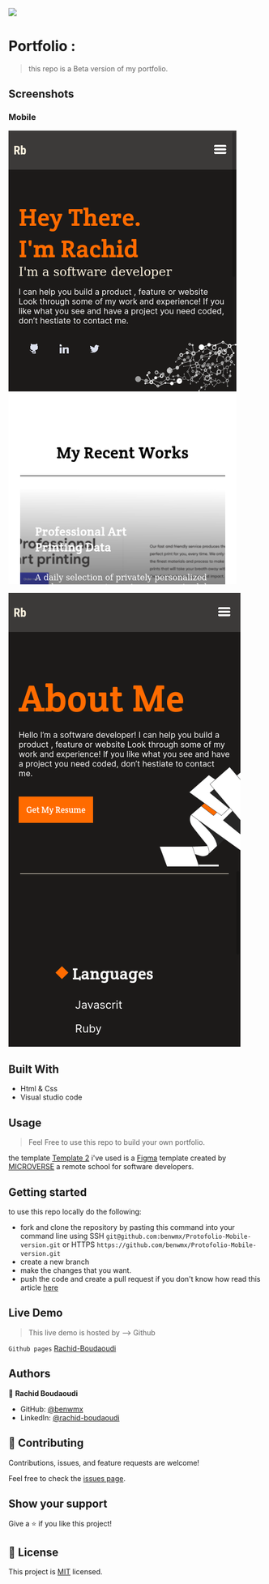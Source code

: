![](https://img.shields.io/badge/Microverse-blueviolet)

# Portfolio :

> this repo is a Beta version of my portfolio.
## Screenshots
### Mobile

![screenshot](./img/screenshots/scrshot1.png)

![screenshot](./img/screenshots/scrshot3.png)


## Built With

- Html & Css
- Visual studio code

## Usage

> Feel Free to use this repo to build your own portfolio.

the template [Template 2](https://www.figma.com/file/l7SqJ3ZfkAKih9sFxvWSR4/Microverse-Student-Project-1?node-id=34%3A1278) i've used is a [Figma](https://www.figma.com) template created by [MICROVERSE](https://www.microverse.org/) a remote school for software developers.

## Getting started
to use this repo locally do the following:

* fork and clone the repository by pasting this command into your command line using SSH `git@github.com:benwmx/Protofolio-Mobile-version.git` or HTTPS `https://github.com/benwmx/Protofolio-Mobile-version.git`
* create a new branch
* make the changes that you want.
* push the code and create a pull request if you don't know how read this article [here](https://docs.github.com/en/github/collaborating-with-pull-requests/proposing-changes-to-your-work-with-pull-requests/creating-a-pull-request)
  

## Live Demo


> This live demo is hosted by --> Github

 ``
  Github pages
 ``
[Rachid-Boudaoudi](https://benwmx.github.io/Portfolio/)


## Authors

👤 **Rachid Boudaoudi**

- GitHub: [@benwmx](https://github.com/benwmx)
- LinkedIn: [@rachid-boudaoudi](https://www.linkedin.com/in/rachid-boudaoudi-1621a0183/)


## 🤝 Contributing

Contributions, issues, and feature requests are welcome!

Feel free to check the [issues page](../../issues/).

## Show your support

Give a ⭐️ if you like this project!


## 📝 License

This project is [MIT](./MIT.md) licensed.
